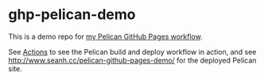 # ghp-pelican-demo

This is a demo repo for [my Pelican GitHub Pages workflow](https://github.com/seanh/gha-pelican).

See [Actions](https://github.com/seanh/pelican-github-pages-demo/actions) to see the Pelican build and deploy workflow in action, and see <http://www.seanh.cc/pelican-github-pages-demo/> for the deployed Pelican site.
